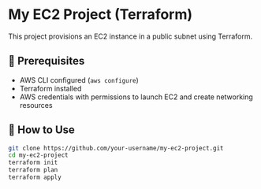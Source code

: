 # My EC2 Project (Terraform)

This project provisions an EC2 instance in a public subnet using Terraform.

## 🔧 Prerequisites

- AWS CLI configured (`aws configure`)
- Terraform installed
- AWS credentials with permissions to launch EC2 and create networking resources

## 🚀 How to Use

```bash
git clone https://github.com/your-username/my-ec2-project.git
cd my-ec2-project
terraform init
terraform plan
terraform apply
